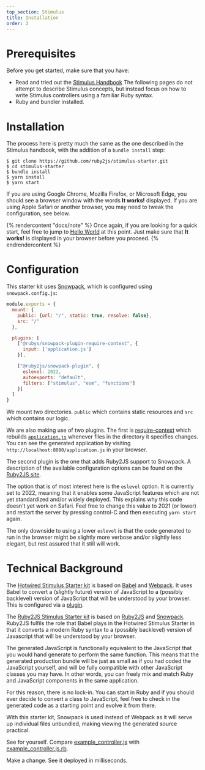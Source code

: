 ```yaml
---
top_section: Stimulus
title: Installation
order: 2
---
```


# Prerequisites

Before you get started, make sure that you have:
  * Read and tried out the 
    [Stimulus Handbook](https://stimulus.hotwire.dev/handbook/introduction)
    The following pages do not attempt to describe Stimulus concepts, but
    instead focus on how to write Stimulus controllers using a familiar
    Ruby syntax.
  * Ruby and bundler installed.

# Installation

The process here is pretty much the same as the one described in the Stimulus
handbook, with the addition of a `bundle install` step:

```shell
$ git clone https://github.com/ruby2js/stimulus-starter.git
$ cd stimulus-starter
$ bundle install
$ yarn install
$ yarn start
```

If you are using Google Chrome, Mozilla Firefox, or Microsoft Edge, you should
see a browser window with the words **It works!** displayed.  If you are using
Apple Safari or another browser, you may need to tweak the configuration, see
below.

{% rendercontent "docs/note" %}
Once again, if you are looking for a quick start, feel free to jump to
[Hello World](hello-world) at this point.  Just make sure that **It works!**
is displayed in your browser before you proceed.
{% endrendercontent %}

# Configuration

This starter kit uses [Snowpack](https://www.snowpack.dev/), which is
configured using `snowpack.config.js`:

```javascript
module.exports = {
  mount: {
    public: {url: "/", static: true, resolve: false},
    src: "/"
  },

  plugins: [
    ["@rubys/snowpack-plugin-require-context", {
      input: ['application.js']
    }],

    ["@ruby2js/snowpack-plugin", {
      eslevel: 2022,
      autoexports: "default",
      filters: ["stimulus", "esm", "functions"]
    }]
  ]
}
```

We mount two directories.  `public` which contains static resources and `src`
which contains our logic.

We are also making use of two plugins.  The first is
[require-context](https://github.com/rubys/snowpack-plugin-require-context/)
which rebuilds
[`application.js`](https://github.com/ruby2js/stimulus-starter/blob/main/application.js#L5)
whenever files in the directory it specifies changes.  You can see the
generated application by visiting `http://localhost:8080/application.js` in
your browser.

The second plugin is the one that adds Ruby2JS support to Snowpack.  A
description of the available configuration options can be found on the 
[Ruby2JS site](https://www.ruby2js.com/docs/snowpack#installing-the-ruby2js-plugin).

The option that is of most interest here is the `eslevel` option.  It is
currently set to 2022, meaning that it enables some JavaScript features which
are not yet standardized and/or widely deployed.  This explains why this code
doesn't yet work on Safari.  Feel free to change this value to 2021 (or lower)
and restart the server by pressing control-C and then executing `yarn start`
again.

The only downside to using a lower `eslevel` is that the code generated to run
in the browser might be slightly more verbose and/or slightly less elegant,
but rest assured that it still will work.

# Technical Background

The [Hotwired Stimulus Starter kit](https://github.com/hotwired/stimulus-starter) 
is based on [Babel](https://babeljs.io/) and
[Webpack](https://webpack.js.org/).  It uses Babel to convert a (slightly
future) version of JavaScript to a (possibly backlevel) version of JavaScript
that will be understood by your browser.  This is configured via a
[plugin](https://github.com/hotwired/stimulus-starter/blob/7721a76cd89d21102de3d6ebbd5a58b77ac7c301/.babelrc#L6).

The [Ruby2JS Stimulus Starter kit](https://github.com/ruby2js/stimulus-starter)
is based on [Ruby2JS](https://www.ruby2js.com/) and
[Snowpack](https://www.snowpack.dev/).  Ruby2JS fulfils the role that Babel
plays in the Hotwired Stimulus Starter in that it converts a modern Ruby
syntax to a (possibly backlevel) version of Javascript that will be understood
by your browser.  

The generated JavaScript is functionally equivalent to the JavaScript that
you would hand generate to perform the same function.  This means that the
generated production bundle will be just as small as if you had coded the
JavaScript yourself, and will be fully compatible with other JavaScript
classes you may have.  In other words, you can freely mix and match
Ruby and JavaScript components in the same application.

For this reason, there is no lock-in.  You can start in Ruby and if you should
ever decide to convert a class to JavaScript, feel free to check in the
generated code as a starting point and evolve it from there.

With this starter kit, Snowpack is used instead of Webpack as it will serve up
individual files unbundled, making viewing the generated source practical.

See for yourself.  Compare
[example_controller.js](http://localhost:8080/controllers/example_controller.js)
with
[example_controller.js.rb](https://github.com/ruby2js/stimulus-starter/blob/main/src/controllers/example_controller.js.rb#L1).

Make a change.  See it deployed in milliseconds.


